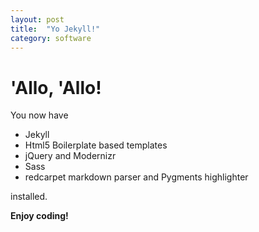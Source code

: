 ```yaml
---
layout: post
title:  "Yo Jekyll!"
category: software
---
```


# 'Allo, 'Allo!

You now have

- Jekyll
- Html5 Boilerplate based templates
- jQuery and Modernizr
- Sass
- redcarpet markdown parser and Pygments highlighter

installed.

**Enjoy coding!**
